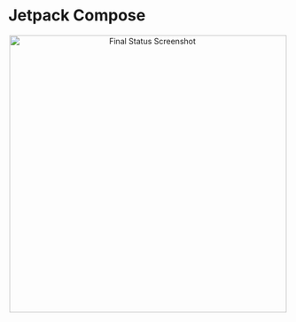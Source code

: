 # Jetpack Compose

<p align="center">
    <img src="https://github.com/demjrhan/jetpack-adventure/blob/main/screenshots/screenshot_1.png" alt="Final Status Screenshot" width="500"/>
</p>
